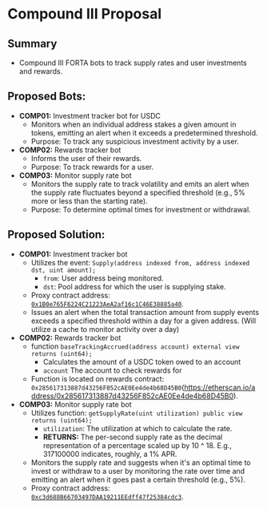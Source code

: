 # Compound III Proposal

## Summary
- Compound III FORTA bots to track supply rates and user investments and rewards.

## Proposed Bots:
- **COMP01:** Investment tracker bot for USDC
  - Monitors when an individual address stakes a given amount in tokens, emitting an alert when it exceeds a predetermined threshold.
  - Purpose: To track any suspicious investment activity by a user.
- **COMP02:** Rewards tracker bot
  - Informs the user of their rewards.
  - Purpose: To track rewards for a user.
- **COMP03:** Monitor supply rate bot
  - Monitors the supply rate to track volatility and emits an alert when the supply rate fluctuates beyond a specified threshold (e.g., 5% more or less than the starting rate).
  - Purpose: To determine optimal times for investment or withdrawal.

## Proposed Solution:
- **COMP01:** Investment tracker bot
  - Utilizes the event: `Supply(address indexed from, address indexed dst, uint amount);`
    - `from`: User address being monitored.
    - `dst`: Pool address for which the user is supplying stake.
  - Proxy contract address: [`0x1B0e765F6224C21223AeA2af16c1C46E38885a40`](https://etherscan.io/address/0x1B0e765F6224C21223AeA2af16c1C46E38885a40).
  - Issues an alert when the total transaction amount from supply events exceeds a specified threshold within a day for a given address. (Will utilize a cache to monitor activity over a day)
- **COMP02:** Rewards tracker bot
  -  function `baseTrackingAccrued(address account) external view returns (uint64);`
     -  Calculates the amount of a USDC token owed to an account
     - `account` The account to check rewards for
  - Function is located on rewards contract: `0x285617313887d43256F852cAE0Ee4de4b68D45B0`(https://etherscan.io/address/0x285617313887d43256F852cAE0Ee4de4b68D45B0).
- **COMP03:** Monitor supply rate bot
  - Utilizes function: `getSupplyRate(uint utilization) public view returns (uint64);`
    - `utilization`: The utilization at which to calculate the rate.
    - **RETURNS:** The per-second supply rate as the decimal representation of a percentage scaled up by 10 ^ 18. E.g., 317100000 indicates, roughly, a 1% APR.
  - Monitors the supply rate and suggests when it's an optimal time to invest or withdraw to a user by monitoring the rate over time and emitting an alert when it goes past a certain threshold (e.g., 5%).
   - Proxy contract address: [`0xc3d688B66703497DAA19211EEdff47f25384cdc3`](https://etherscan.io/address/0xc3d688B66703497DAA19211EEdff47f25384cdc3).
